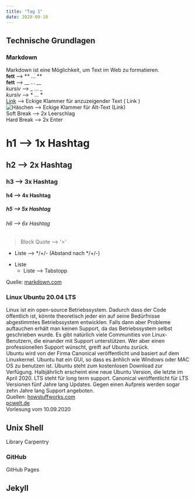 ```yaml
---
title: "Tag 1"
date: 2020-09-10
---
```

## Technische Grundlagen
### Markdown
Markdown ist eine Möglichkeit, um Text im Web zu formatieren.  
**fett** --> ** ... **  
__fett__ --> __ ... __   
_kursiv_ --> _ ... _  
*kursiv* --> * ... *  
[Link]() --> Eckige Klammer für anzuzeigender Text ( Link )  
![Häschen](https://www.pinterest.ch/pin/760263980817606482/) --> Eckige Klammer für Alt-Text (Link)  
Soft Break --> 2x Leerschlag  
Hard Break --> 2x Enter  
# h1 --> 1x Hashtag  
## h2 --> 2x Hashtag  
### h3 --> 3x Hashtag  
#### h4 --> 4x Hashtag  
##### h5 --> 5x Hashtag  
###### h6 --> 6x Hashtag  
> Block Quote --> '>'  

* Liste --> */+/- (Abstand nach */+/-) 
+ Liste
  * Liste --> Tabstopp
  
Quelle: [markdown.com](https://www.markdowntutorial.com/)

### Linux Ubuntu 20.04 LTS
Linux ist ein open-source Betriebssystem. Dadurch dass der Code öffentlich ist, könnte  theoretisch jeder ein auf seine Bedürfnisse abgestimmtes Betriebssystem entwicklen. Falls dann aber Probleme auftauchen erhält man keinen Support, da das Betriebssystem selbst geschrieben wurde. Es gibt natürlich viele Communities von Linux-Benutzern, die einander mit Support unterstützen. Wer aber einen professionellen Support wünscht, greift auf Ubuntu zurück.  
Ubuntu wird von der Firma Canonical veröffentlicht und basiert auf dem Linuxkernel. Ubuntu hat  ein GUI, so dass es änhlich wie Windows oder MAC OS zu benutzen ist. Ubuntu steht zum kostenlosen Download zur Verfügung. Halbjährlich erscheint eine neue Ubuntu Version, die letzte im April 2020. LTS steht für long term support. Canonical veröffentlicht für LTS Versionen fünf Jahre lang Updates. Gegen einen Aufpreis werden sogar zehn Jahre lang Support angeboten.  
Quellen: [howstuffworks.com](https://computer.howstuffworks.com/ubuntu.htm)  
[pcwelt.de](https://www.pcwelt.de/news/Ubuntu-20.04-LTS-Focal-Fossa-Neuerungen-Release-Download-10714971.html)  
Vorlesung vom 10.09.2020

## Unix Shell
Library Carpentry

### GitHub
GitHub Pages
## Jekyll 

